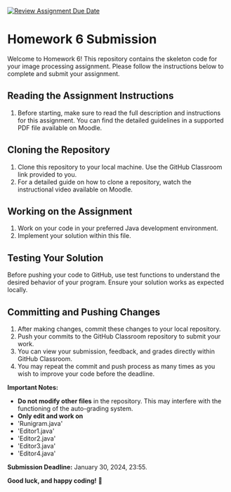 [![Review Assignment Due Date](https://classroom.github.com/assets/deadline-readme-button-24ddc0f5d75046c5622901739e7c5dd533143b0c8e959d652212380cedb1ea36.svg)](https://classroom.github.com/a/RAy_BrRz)
# Homework 6 Submission

Welcome to Homework 6! This repository contains the skeleton code for your image processing assignment. Please follow the instructions below to complete and submit your assignment.

## Reading the Assignment Instructions

1. Before starting, make sure to read the full description and instructions for this assignment. You can find the detailed guidelines in a supported PDF file available on Moodle.

## Cloning the Repository
1. Clone this repository to your local machine. Use the GitHub Classroom link provided to you.
2. For a detailed guide on how to clone a repository, watch the instructional video available on Moodle.

## Working on the Assignment 
1. Work on your code in your preferred Java development environment.
2. Implement your solution within this file.

## Testing Your Solution
Before pushing your code to GitHub, use test functions to understand the desired behavior of your program. Ensure your solution works as expected locally.

## Committing and Pushing Changes
1. After making changes, commit these changes to your local repository.
2. Push your commits to the GitHub Classroom repository to submit your work.
3. You can view your submission, feedback, and grades directly within GitHub Classroom.
4. You may repeat the commit and push process as many times as you wish to improve your code before the deadline.

**Important Notes:**
- **Do not modify other files** in the repository. This may interfere with the functioning of the auto-grading system.
- **Only edit and work on**
- 'Runigram.java'
- 'Editor1.java'
- 'Editor2.java'
- 'Editor3.java'
- 'Editor4.java'

**Submission Deadline:** January 30, 2024, 23:55.

**Good luck, and happy coding!**
🤗
